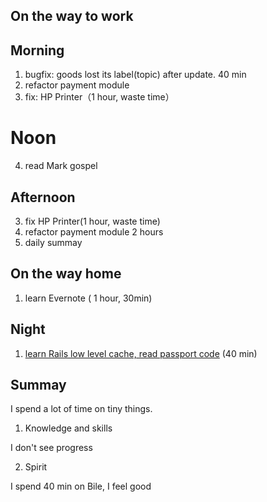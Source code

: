 ## On the way to work

## Morning

1. bugfix: goods lost its label(topic) after update. 40 min
2. refactor payment module 
3. fix: HP Printer（1 hour, waste time） 

# Noon

4. read Mark gospel

## Afternoon

3. fix HP Printer(1 hour, waste time)
2. refactor payment module 2 hours
5. daily summay

## On the way home

1. learn Evernote ( 1 hour, 30min)

## Night

1. [learn Rails low level cache, read passport code]() (40 min)

## Summay

I spend a lot of time on tiny things.

1. Knowledge and skills

I don't see progress

2. Spirit

I spend 40 min on Bile, I feel good